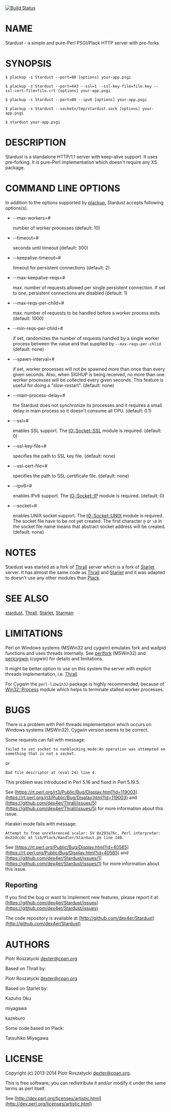 [![Build Status](https://travis-ci.org/dex4er/Stardust.png?branch=master)](https://travis-ci.org/dex4er/Stardust)

# NAME

Stardust - a simple and pure-Perl PSGI/Plack HTTP server with pre-forks

# SYNOPSIS

    $ plackup -s Stardust --port=80 [options] your-app.psgi

    $ plackup -s Stardust --port=443 --ssl=1 --ssl-key-file=file.key --ssl-cert-file=file.crt [options] your-app.psgi

    $ plackup -s Stardust --port=80 --ipv6 [options] your-app.psgi

    $ plackup -s Stardust --socket=/tmp/stardust.sock [options] your-app.psgi

    $ stardust your-app.psgi

# DESCRIPTION

Stardust is a standalone HTTP/1.1 server with keep-alive support. It uses
pre-forking. It is pure-Perl implementation which doesn't require any XS
package.

# COMMAND LINE OPTIONS

In addition to the options supported by [plackup](https://metacpan.org/pod/plackup), Stardust accepts following
options(s).

- \--max-workers=\#

    number of worker processes (default: 10)

- \--timeout=\#

    seconds until timeout (default: 300)

- \--keepalive-timeout=\#

    timeout for persistent connections (default: 2)

- \--max-keepalive-reqs=\#

    max. number of requests allowed per single persistent connection.  If set to
    one, persistent connections are disabled (default: 1)

- \--max-reqs-per-child=\#

    max. number of requests to be handled before a worker process exits (default:
    1000)

- \--min-reqs-per-child=\#

    if set, randomizes the number of requests handled by a single worker process
    between the value and that supplied by `--max-reqs-per-chlid` (default: none)

- \--spawn-interval=\#

    if set, worker processes will not be spawned more than once than every given
    seconds.  Also, when SIGHUP is being received, no more than one worker
    processes will be collected every given seconds.  This feature is useful for
    doing a "slow-restart". (default: none)

- \--main-process-delay=\#

    the Stardust does not synchronize its processes and it requires a small delay in
    main process so it doesn't consume all CPU. (default: 0.1)

- \--ssl=\#

    enables SSL support. The [IO::Socket::SSL](https://metacpan.org/pod/IO::Socket::SSL) module is required. (default: 0)

- \--ssl-key-file=\#

    specifies the path to SSL key file. (default: none)

- \--ssl-cert-file=\#

    specifies the path to SSL certificate file. (default: none)

- \--ipv6=\#

    enables IPv6 support. The [IO::Socket::IP](https://metacpan.org/pod/IO::Socket::IP) module is required. (default: 0)

- \--socket=\#

    enables UNIX socket support. The [IO::Socket::UNIX](https://metacpan.org/pod/IO::Socket::UNIX) module is required. The
    socket file have to be not yet created. The first character `@` or `\0` in
    the socket file name means that abstract socket address will be created.
    (default: none)

# NOTES

Stardust was started as a fork of [Thrall](https://metacpan.org/pod/Thrall) server which is a fork of
[Starlet](https://metacpan.org/pod/Starlet) server. It has almost the same code as [Thrall](https://metacpan.org/pod/Thrall) and [Starlet](https://metacpan.org/pod/Starlet) and
it was adapted to doesn't use any other modules than [Plack](https://metacpan.org/pod/Plack).

# SEE ALSO

[stardust](https://metacpan.org/pod/stardust),
[Thrall](https://metacpan.org/pod/Thrall),
[Starlet](https://metacpan.org/pod/Starlet),
[Starman](https://metacpan.org/pod/Starman)

# LIMITATIONS

Perl on Windows systems (MSWin32 and cygwin) emulates fork and waitpid functions
and uses threads internally. See [perlfork](https://metacpan.org/pod/perlfork) (MSWin32) and [perlcygwin](https://metacpan.org/pod/perlcygwin)
(cygwin) for details and limitations.

It might be better option to use on this system the server with explicit threads
implementation, i.e. [Thrall](https://metacpan.org/pod/Thrall).

For Cygwin the `perl-libwin32` package is highly recommended, because of
[Win32::Process](https://metacpan.org/pod/Win32::Process) module which helps to terminate stalled worker processes.

# BUGS

There is a problem with Perl threads implementation which occurs on Windows
systems (MSWin32). Cygwin version seems to be correct.

Some requests can fail with message:

    failed to set socket to nonblocking mode:An operation was attempted on
    something that is not a socket.

or

    Bad file descriptor at (eval 24) line 4.

This problem was introduced in Perl 5.16 and fixed in Perl 5.19.5.

See [https://rt.perl.org/rt3/Public/Bug/Display.html?id=119003](https://rt.perl.org/rt3/Public/Bug/Display.html?id=119003) and
[https://github.com/dex4er/Thrall/issues/5](https://github.com/dex4er/Thrall/issues/5) for more information about this
issue.

Harakiri mode fails with message:

    Attempt to free unreferenced scalar: SV 0x293a76c, Perl interpreter:
    0x22dcc0c at lib/Plack/Handler/Stardust.pm line 140.

See [https://rt.perl.org/Public/Bug/Display.html?id=40565](https://rt.perl.org/Public/Bug/Display.html?id=40565) and
[https://github.com/dex4er/Stardust/issues/1](https://github.com/dex4er/Stardust/issues/1) for more information about this
issue.

## Reporting

If you find the bug or want to implement new features, please report it at
[https://github.com/dex4er/Stardust/issues](https://github.com/dex4er/Stardust/issues)

The code repository is available at
[http://github.com/dex4er/Stardust](http://github.com/dex4er/Stardust)

# AUTHORS

Piotr Roszatycki <dexter@cpan.org>

Based on Thrall by:

Piotr Roszatycki <dexter@cpan.org>

Based on Starlet by:

Kazuho Oku

miyagawa

kazeburo

Some code based on Plack:

Tatsuhiko Miyagawa

# LICENSE

Copyright (c) 2013-2014 Piotr Roszatycki <dexter@cpan.org>.

This is free software; you can redistribute it and/or modify it under
the same terms as perl itself.

See [http://dev.perl.org/licenses/artistic.html](http://dev.perl.org/licenses/artistic.html)
